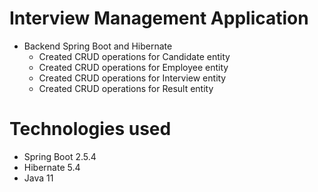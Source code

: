 #  Interview Management Application
* Backend Spring Boot and Hibernate
  * Created CRUD operations for Candidate entity
  * Created CRUD operations for Employee entity
  * Created CRUD operations for Interview entity
  * Created CRUD operations for Result entity

# Technologies used
  * Spring Boot 2.5.4
  * Hibernate 5.4
  * Java 11



